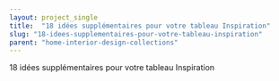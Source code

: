 ```yaml
---
layout: project_single
title:  "18 idées supplémentaires pour votre tableau Inspiration"
slug: "18-idees-supplementaires-pour-votre-tableau-inspiration"
parent: "home-interior-design-collections"
---
```

18 idées supplémentaires pour votre tableau Inspiration